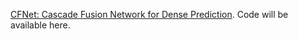 [CFNet: Cascade Fusion Network for Dense Prediction](https://arxiv.org/pdf/2302.06052.pdf). Code will be available here.
